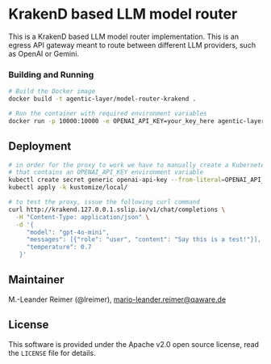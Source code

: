 # KrakenD based LLM model router

This is a KrakenD based LLM model router implementation. This is an egress API gateway meant to route between different LLM providers, such as OpenAI or Gemini.

### Building and Running

```bash
# Build the Docker image
docker build -t agentic-layer/model-router-krakend .

# Run the container with required environment variables
docker run -p 10000:10000 -e OPENAI_API_KEY=your_key_here agentic-layer/model-router-krakend
```

## Deployment

```bash
# in order for the proxy to work we have to manually create a Kubernetes secret
# that contains an OPENAI_API_KEY environment variable
kubectl create secret generic openai-api-key --from-literal=OPENAI_API_KEY=$OPENAI_API_KEY
kubectl apply -k kustomize/local/

# to test the proxy, issue the following curl command
curl http://krakend.127.0.0.1.sslip.io/v1/chat/completions \
  -H "Content-Type: application/json" \
  -d '{
     "model": "gpt-4o-mini",
     "messages": [{"role": "user", "content": "Say this is a test!"}],
     "temperature": 0.7
   }'
```

## Maintainer

M.-Leander Reimer (@lreimer), <mario-leander.reimer@qaware.de>

## License

This software is provided under the Apache v2.0 open source license, read the `LICENSE` file for details.
